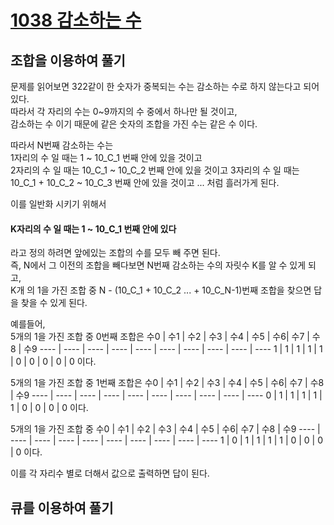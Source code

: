 # [1038 감소하는 수](https://www.acmicpc.net/problem/1038)

## 조합을 이용하여 풀기
문제를 읽어보면 322같이 한 숫자가 중복되는 수는 감소하는 수로 하지 않는다고 되어 있다.  
따라서 각 자리의 수는 0~9까지의 수 중에서 하나만 될 것이고,  
감소하는 수 이기 때문에 같은 숫자의 조합을 가진 수는 같은 수 이다.  

따라서 N번째 감소하는 수는  
1자리의 수 일 때는 1 ~ 10_C_1 번째 안에 있을 것이고  
2자리의 수 일 때는 10_C_1 ~ 10_C_2 번째 안에 있을 것이고
3자리의 수 일 때는 10_C_1 + 10_C_2 ~ 10_C_3 번째 안에 있을 것이고 ...
처럼 흘러가게 된다.

이를 일반화 시키기 위해서
#### K자리의 수 일 때는 1 ~ 10_C_1 번째 안에 있다  
라고 정의 하려면 앞에있는 조합의 수를 모두 빼 주면 된다.  
즉, N에서 그 이전의 조합을 빼다보면 N번째 감소하는 수의 자릿수 K를 알 수 있게 되고,  
K개 의 1을 가진 조합 중 N - (10_C_1 + 10_C_2 ... + 10_C_N-1)번째 조합을 찾으면 답을 찾을 수 있게 된다.  
  
예를들어,  
5개의 1을 가진 조합 중 0번째 조합은
수0 | 수1 | 수2 | 수3 | 수4 | 수5 | 수6| 수7 | 수8 | 수9
 ---- | ---- | ---- | ---- | ---- | ---- | ---- | ---- | ---- | ---- 
 1 | 1 | 1 | 1 | 1 | 0 | 0 | 0 | 0 | 0 
이다.  

5개의 1을 가진 조합 중 1번째 조합은
수0 | 수1 | 수2 | 수3 | 수4 | 수5 | 수6| 수7 | 수8 | 수9
 ---- | ---- | ---- | ---- | ---- | ---- | ---- | ---- | ---- | ---- 
 0 | 1 | 1 | 1 | 1 | 1 | 0 | 0 | 0 | 0 
이다.  

5개의 1을 가진 조합 중 
수0 | 수1 | 수2 | 수3 | 수4 | 수5 | 수6| 수7 | 수8 | 수9
 ---- | ---- | ---- | ---- | ---- | ---- | ---- | ---- | ---- | ---- 
 1 | 0 | 1 | 1 | 1 | 1 | 0 | 0 | 0 | 0 
이다.  

이를 각 자리수 별로 더해서 값으로 출력하면 답이 된다.
## 큐를 이용하여 풀기
